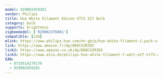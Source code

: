 ```yaml
---
model: 929002459201
vendor: Philips
title: Hue White Filament Edison ST72 E27 Bulb
category: bulb
supports: brightness
zigbeemodel: ['929002376801']
compatible: [z2m]
mlink: https://www.philips-hue.com/en-gb/p/hue-white-filament-1-pack-st72-e27-filament-edison/8719514279179
link: https://www.amazon.fr/dp/B08CXZR3D5
link2: https://www.amazon.co.uk/dp/B08CXZR3D5
link3: https://www.alza.de/philips-hue-white-filament-7-watt-e27-st72-d6133263.htm
EAN: 
  - 8719514279179
  - 929002459201
---
```


